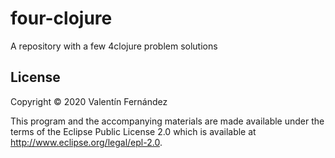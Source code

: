 # four-clojure

A repository with a few 4clojure problem solutions

## License

Copyright © 2020 Valentín Fernández

This program and the accompanying materials are made available under the
terms of the Eclipse Public License 2.0 which is available at
http://www.eclipse.org/legal/epl-2.0.
